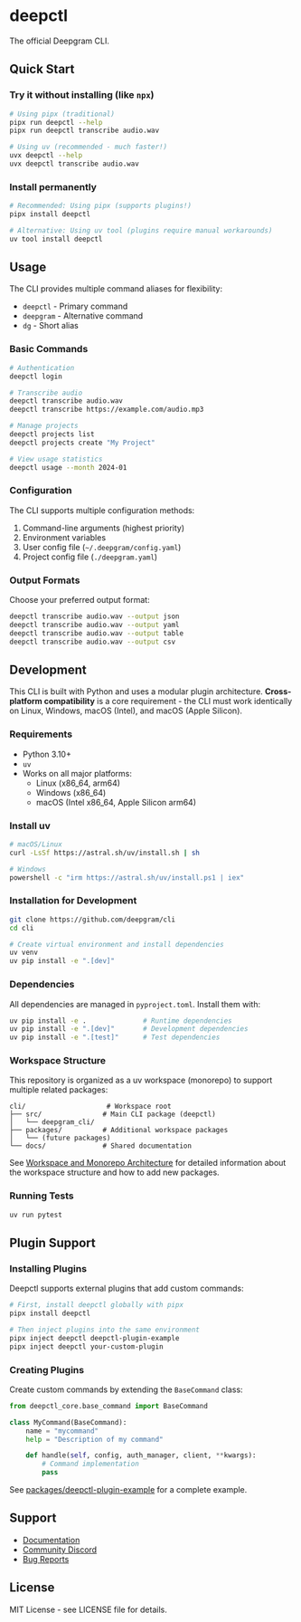 # deepctl

The official Deepgram CLI.

## Quick Start

### Try it without installing (like `npx`)

```bash
# Using pipx (traditional)
pipx run deepctl --help
pipx run deepctl transcribe audio.wav

# Using uv (recommended - much faster!)
uvx deepctl --help
uvx deepctl transcribe audio.wav
```

### Install permanently

```bash
# Recommended: Using pipx (supports plugins!)
pipx install deepctl

# Alternative: Using uv tool (plugins require manual workarounds)
uv tool install deepctl
```

## Usage

The CLI provides multiple command aliases for flexibility:

- `deepctl` - Primary command
- `deepgram` - Alternative command
- `dg` - Short alias

### Basic Commands

```bash
# Authentication
deepctl login

# Transcribe audio
deepctl transcribe audio.wav
deepctl transcribe https://example.com/audio.mp3

# Manage projects
deepctl projects list
deepctl projects create "My Project"

# View usage statistics
deepctl usage --month 2024-01
```

### Configuration

The CLI supports multiple configuration methods:

1. Command-line arguments (highest priority)
2. Environment variables
3. User config file (`~/.deepgram/config.yaml`)
4. Project config file (`./deepgram.yaml`)

### Output Formats

Choose your preferred output format:

```bash
deepctl transcribe audio.wav --output json
deepctl transcribe audio.wav --output yaml
deepctl transcribe audio.wav --output table
deepctl transcribe audio.wav --output csv
```

## Development

This CLI is built with Python and uses a modular plugin architecture. **Cross-platform compatibility** is a core requirement - the CLI must work identically on Linux, Windows, macOS (Intel), and macOS (Apple Silicon).

### Requirements

- Python 3.10+
- `uv`
- Works on all major platforms:
  - Linux (x86_64, arm64)
  - Windows (x86_64)
  - macOS (Intel x86_64, Apple Silicon arm64)

### Install uv

```bash
# macOS/Linux
curl -LsSf https://astral.sh/uv/install.sh | sh

# Windows
powershell -c "irm https://astral.sh/uv/install.ps1 | iex"
```

### Installation for Development

```bash
git clone https://github.com/deepgram/cli
cd cli

# Create virtual environment and install dependencies
uv venv
uv pip install -e ".[dev]"
```

### Dependencies

All dependencies are managed in `pyproject.toml`. Install them with:

```bash
uv pip install -e .              # Runtime dependencies
uv pip install -e ".[dev]"       # Development dependencies
uv pip install -e ".[test]"      # Test dependencies
```

### Workspace Structure

This repository is organized as a uv workspace (monorepo) to support multiple related packages:

```
cli/                    # Workspace root
├── src/               # Main CLI package (deepctl)
│   └── deepgram_cli/
├── packages/          # Additional workspace packages
│   └── (future packages)
└── docs/              # Shared documentation
```

See [Workspace and Monorepo Architecture](docs/Workspace%20and%20Monorepo%20Architecture.md) for detailed information about the workspace structure and how to add new packages.

### Running Tests

```bash
uv run pytest
```

## Plugin Support

### Installing Plugins

Deepctl supports external plugins that add custom commands:

```bash
# First, install deepctl globally with pipx
pipx install deepctl

# Then inject plugins into the same environment
pipx inject deepctl deepctl-plugin-example
pipx inject deepctl your-custom-plugin
```

### Creating Plugins

Create custom commands by extending the `BaseCommand` class:

```python
from deepctl_core.base_command import BaseCommand

class MyCommand(BaseCommand):
    name = "mycommand"
    help = "Description of my command"

    def handle(self, config, auth_manager, client, **kwargs):
        # Command implementation
        pass
```

See [packages/deepctl-plugin-example](packages/deepctl-plugin-example) for a complete example.

## Support

- [Documentation](https://developers.deepgram.com/docs/cli)
- [Community Discord](https://discord.gg/deepgram)
- [Bug Reports](https://github.com/deepgram/cli/issues)

## License

MIT License - see LICENSE file for details.
